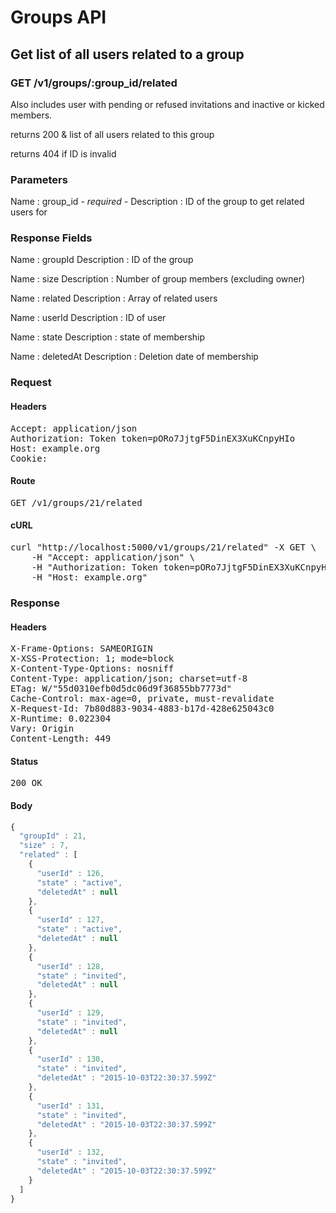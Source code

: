 # Groups API

## Get list of all users related to a group

### GET /v1/groups/:group_id/related

Also includes user with pending or refused invitations and inactive or kicked members.

returns 200 &amp; list of all users related to this group

returns 404 if ID is invalid

### Parameters

Name : group_id *- required -*
Description : ID of the group to get related users for


### Response Fields

Name : groupId
Description : ID of the group

Name : size
Description : Number of group members (excluding owner)

Name : related
Description : Array of related users

Name : userId
Description : ID of user

Name : state
Description : state of membership

Name : deletedAt
Description : Deletion date of membership

### Request

#### Headers

<pre>Accept: application/json
Authorization: Token token=pORo7JjtgF5DinEX3XuKCnpyHIo
Host: example.org
Cookie: </pre>

#### Route

<pre>GET /v1/groups/21/related</pre>

#### cURL

<pre class="request">curl &quot;http://localhost:5000/v1/groups/21/related&quot; -X GET \
	-H &quot;Accept: application/json&quot; \
	-H &quot;Authorization: Token token=pORo7JjtgF5DinEX3XuKCnpyHIo&quot; \
	-H &quot;Host: example.org&quot;</pre>

### Response

#### Headers

<pre>X-Frame-Options: SAMEORIGIN
X-XSS-Protection: 1; mode=block
X-Content-Type-Options: nosniff
Content-Type: application/json; charset=utf-8
ETag: W/&quot;55d0310efb0d5dc06d9f36855bb7773d&quot;
Cache-Control: max-age=0, private, must-revalidate
X-Request-Id: 7b80d883-9034-4883-b17d-428e625043c0
X-Runtime: 0.022304
Vary: Origin
Content-Length: 449</pre>

#### Status

<pre>200 OK</pre>

#### Body

```javascript
{
  "groupId" : 21,
  "size" : 7,
  "related" : [
    {
      "userId" : 126,
      "state" : "active",
      "deletedAt" : null
    },
    {
      "userId" : 127,
      "state" : "active",
      "deletedAt" : null
    },
    {
      "userId" : 128,
      "state" : "invited",
      "deletedAt" : null
    },
    {
      "userId" : 129,
      "state" : "invited",
      "deletedAt" : null
    },
    {
      "userId" : 130,
      "state" : "invited",
      "deletedAt" : "2015-10-03T22:30:37.599Z"
    },
    {
      "userId" : 131,
      "state" : "invited",
      "deletedAt" : "2015-10-03T22:30:37.599Z"
    },
    {
      "userId" : 132,
      "state" : "invited",
      "deletedAt" : "2015-10-03T22:30:37.599Z"
    }
  ]
}
```
